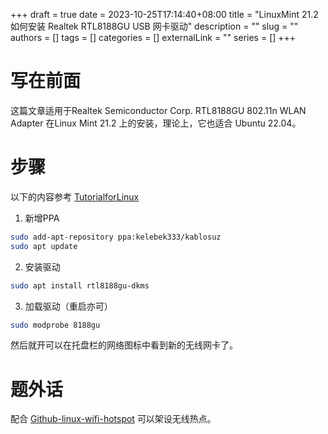 +++ 
draft = true
date = 2023-10-25T17:14:40+08:00
title = "LinuxMint 21.2 如何安装 Realtek RTL8188GU USB 网卡驱动"
description = ""
slug = ""
authors = []
tags = []
categories = []
externalLink = ""
series = []
+++

# 写在前面
这篇文章适用于Realtek Semiconductor Corp. RTL8188GU 802.11n WLAN Adapter 在Linux Mint 21.2 上的安装，理论上，它也适合 Ubuntu 22.04。

# 步骤
以下的内容参考 [TutorialforLinux](https://tutorialforlinux.com/2022/01/07/realtek-rtl8188gu-driver-ubuntu-22-04-installation-step-by-step-guide/2/)

1. 新增PPA
```bash
sudo add-apt-repository ppa:kelebek333/kablosuz
sudo apt update
```

2. 安装驱动
```bash
sudo apt install rtl8188gu-dkms
```

3. 加载驱动（重启亦可）
```bash
sudo modprobe 8188gu
```

然后就开可以在托盘栏的网络图标中看到新的无线网卡了。

# 题外话
配合 [Github-linux-wifi-hotspot](https://github.com/lakinduakash/linux-wifi-hotspot) 可以架设无线热点。